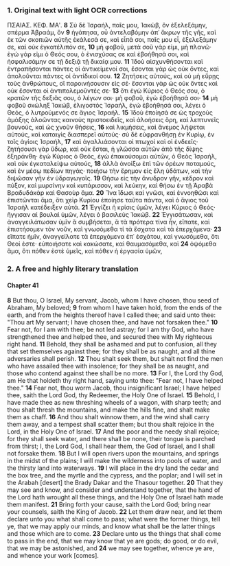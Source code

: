 ### 1. Original text with light OCR corrections

ΠΣΑΙΑΣ. ΚΕΦ. ΜΑʹ.
**8** Σὺ δὲ Ἰσραήλ, παῖς μου, Ἰακώβ, ὃν ἐξελεξάμην, σπέρμα Ἀβραάμ, ὃν
**9** ἠγάπησα, οὗ ἀντελαβόμην ἀπ᾿ ἄκρων τῆς γῆς, καὶ ἐκ τῶν σκοπιῶν αὐτῆς ἐκάλεσά σε, καὶ εἶπά σοι, παῖς μου εἶ, ἐξελεξάμην σε, καὶ οὐκ ἐγκατέλιπόν σε,
**10** μὴ φοβοῦ, μετὰ σοῦ γάρ εἰμι, μὴ πλανῶ· ἐγὼ γάρ εἰμι ὁ Θεός σου, ὁ ἐνισχύσας σε καὶ ἐβοήθησά σοι, καὶ ἠσφαλισάμην σε τῇ δεξιᾷ τῇ δικαίᾳ μου.
**11** Ἰδοὺ αἰσχυνθήσονται καὶ ἐντραπήσονται πάντες οἱ ἀντικείμενοί σοι, ἔσονται γὰρ ὡς οὐκ ὄντες, καὶ ἀπολοῦνται πάντες οἱ ἀντίδικοί σου.
**12** Ζητήσεις αὐτούς, καὶ οὐ μὴ εὕρῃς τοὺς ἀνθρώπους, οἳ παροινήσουσιν εἰς σέ· ἔσονται γὰρ ὡς οὐκ ὄντες καὶ οὐκ ἔσονται οἱ ἀντιπολεμοῦντές σε·
**13** ὅτι ἐγὼ Κύριος ὁ Θεός σου, ὁ κρατῶν τῆς δεξιᾶς σου, ὁ λέγων σοι· μὴ φοβοῦ, ἐγὼ ἐβοήθησά σοι·
**14** μὴ φοβοῦ σκώληξ Ἰακώβ, ἐλιγοστὸς Ἰσραήλ, ἐγὼ ἐβοήθησά σοι, λέγει ὁ Θεός, ὁ λυτρούμενός σε ἅγιος Ἰσραήλ.
**15** Ἰδοὺ ἐποίησά σε ὡς τροχοὺς ἁμάξης ἀλοῶντας καινοὺς πριστοειδεῖς, καὶ ἀλοήσεις ὄρη, καὶ λεπτυνεῖς βουνούς, καὶ ὡς χνοῦν θήσεις,
**16** καὶ λικμήσεις, καὶ ἄνεμος λήψεται αὐτούς, καὶ καταιγὶς διασπερεῖ αὐτούς· σὺ δὲ εὐφρανθήσῃ ἐν Κυρίῳ, ἐν τοῖς ἁγίοις Ἰσραήλ,
**17** καὶ ἀγαλλιάσονται οἱ πτωχοὶ καὶ οἱ ἐνδεεῖς· ζητήσουσι γὰρ ὕδωρ, καὶ οὐκ ἔσται, ἡ γλῶσσα αὐτῶν ἀπὸ τῆς δίψης ἐξηράνθη· ἐγὼ Κύριος ὁ Θεός, ἐγὼ ἐπακούσομαι αὐτῶν, ὁ Θεὸς Ἰσραήλ, καὶ οὐκ ἐγκαταλείψω αὐτούς,
**18** ἀλλὰ ἀνοίξω ἐπὶ τῶν ὀρέων ποταμούς, καὶ ἐν μέσῳ πεδίων πηγάς· ποιήσω τὴν ἔρημον εἰς ἕλη ὑδάτων, καὶ τὴν διψῶσαν γῆν ἐν ὑδραγωγοῖς.
**19** Θήσω εἰς τὴν ἄνυδρον γῆν, κέδρον καὶ πύξον, καὶ μυρσίνην καὶ κυπάρισσον, καὶ λεύκην, καὶ θήσω ἐν τῇ Ἀραβὰ Βραδυδάκὰρ καὶ Θασοὺρ ἅμα.
**20** Ἵνα ἴδωσι καὶ γνῶσι, καὶ ἐννοηθῶσι καὶ ἐπιστῶνται ἅμα, ὅτι χεὶρ Κυρίου ἐποίησε ταῦτα πάντα, καὶ ὁ ἅγιος τοῦ Ἰσραὴλ κατέδειξεν αὐτά.
**21** Ἐγγίζει ἡ κρίσις ὑμῶν, λέγει Κύριος ὁ Θεός· ἤγγισαν αἱ βουλαὶ ὑμῶν, λέγει ὁ βασιλεὺς Ἰακώβ.
**22** Ἐγγισάτωσαν, καὶ ἀναγγειλάτωσαν ὑμῖν ἃ συμβήσεται, ἃ τὰ πρότερα τίνα ἦν, εἴπατε, καὶ ἐπιστήσομεν τὸν νοῦν, καὶ γνωσόμεθα τί τὰ ἔσχατα καὶ τὰ ἐπερχόμενα·
**23** εἴπατε ἡμῖν, ἀναγγείλατε τὰ ἐπερχόμενα ἐπ᾿ ἐσχάτου, καὶ γνωσόμεθα, ὅτι Θεοί ἐστε· εὐποιήσατε καὶ κακώσατε, καὶ θαυμασόμεθα, καὶ
**24** ὀψόμεθα ἅμα, ὅτι πόθεν ἐστὲ ὑμεῖς, καὶ πόθεν ἡ ἐργασία ὑμῶν,

### 2. A free and highly literary translation

#### Chapter 41

**8** But thou, O Israel, My servant, Jacob, whom I have chosen,
    thou seed of Abraham, My beloved;
**9** from whom I have taken hold, from the ends of the earth,
    and from the heights thereof have I called thee;
    and said unto thee: "Thou art My servant; I have chosen thee,
    and have not forsaken thee."
**10** Fear not, for I am with thee; be not led astray;
    for I am thy God, who have strengthened thee and helped thee,
    and secured thee with My righteous right hand.
**11** Behold, they shall be ashamed and put to confusion,
    all they that set themselves against thee;
    for they shall be as naught, and all thine adversaries shall perish.
**12** Thou shalt seek them, but shalt not find the men
    who have assailed thee with insolence;
    for they shall be as naught, and those who contend against thee shall be no more.
**13** For I, the Lord thy God, am He that holdeth thy right hand,
    saying unto thee: "Fear not, I have helped thee."
**14** Fear not, thou worm Jacob, thou insignificant Israel;
    I have helped thee, saith the Lord God,
    thy Redeemer, the Holy One of Israel.
**15** Behold, I have made thee as new threshing wheels of a wagon, with sharp teeth;
    and thou shalt thresh the mountains, and make the hills fine,
    and shalt make them as chaff.
**16** And thou shalt winnow them, and the wind shall carry them away,
    and a tempest shall scatter them;
    but thou shalt rejoice in the Lord, in the Holy One of Israel.
**17** And the poor and the needy shall rejoice;
    for they shall seek water, and there shall be none,
    their tongue is parched from thirst;
    I, the Lord God, I shall hear them, the God of Israel,
    and I shall not forsake them.
**18** But I will open rivers upon the mountains, and springs in the midst of the plains;
    I will make the wilderness into pools of water,
    and the thirsty land into waterways.
**19** I will place in the dry land the cedar and the box tree,
    and the myrtle and the cypress, and the poplar;
    and I will set in the Arabah [desert] the Brady Dakar and the Thasour together.
**20** That they may see and know, and consider and understand together,
    that the hand of the Lord hath wrought all these things,
    and the Holy One of Israel hath made them manifest.
**21** Bring forth your cause, saith the Lord God;
    bring near your counsels, saith the King of Jacob.
**22** Let them draw near, and let them declare unto you what shall come to pass;
    what were the former things, tell ye,
    that we may apply our minds, and know what shall be the latter things
    and those which are to come.
**23** Declare unto us the things that shall come to pass in the end,
    that we may know that ye are gods;
    do good, or do evil, that we may be astonished, and
**24** we may see together, whence ye are, and whence your work [comes].